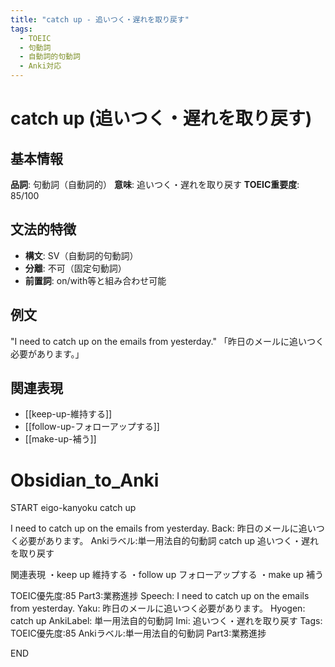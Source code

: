 ```yaml
---
title: "catch up - 追いつく・遅れを取り戻す"
tags:
  - TOEIC
  - 句動詞
  - 自動詞的句動詞
  - Anki対応
---
```


# catch up (追いつく・遅れを取り戻す)

## 基本情報
**品詞**: 句動詞（自動詞的）
**意味**: 追いつく・遅れを取り戻す
**TOEIC重要度**: 85/100

## 文法的特徴
- **構文**: SV（自動詞的句動詞）
- **分離**: 不可（固定句動詞）
- **前置詞**: on/with等と組み合わせ可能

## 例文
"I need to catch up on the emails from yesterday."
「昨日のメールに追いつく必要があります。」

## 関連表現
- [[keep-up-維持する]]
- [[follow-up-フォローアップする]]
- [[make-up-補う]]

# Obsidian_to_Anki
START
eigo-kanyoku
catch up

I need to catch up on the emails from yesterday.
Back: 
昨日のメールに追いつく必要があります。
Ankiラベル:単一用法自的句動詞
catch up
追いつく・遅れを取り戻す

関連表現
・keep up 維持する
・follow up フォローアップする
・make up 補う

TOEIC優先度:85
Part3:業務進捗
Speech: I need to catch up on the emails from yesterday.
Yaku: 昨日のメールに追いつく必要があります。
Hyogen: catch up
AnkiLabel: 単一用法自的句動詞
Imi: 追いつく・遅れを取り戻す
Tags: TOEIC優先度:85 Ankiラベル:単一用法自的句動詞 Part3:業務進捗
<!--ID: 1752935254263-->
END 